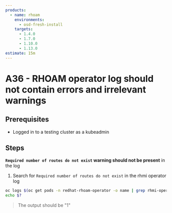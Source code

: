 ```yaml
---
products:
  - name: rhoam
    environments:
      - osd-fresh-install
    targets:
      - 1.4.0
      - 1.7.0
      - 1.10.0
      - 1.13.0
estimate: 15m
---
```


# A36 - RHOAM operator log should not contain errors and irrelevant warnings

## Prerequisites

- Logged in to a testing cluster as a kubeadmin

## Steps

**`Required number of routes do not exist` warning should not be present** in the log

1. Search for `Required number of routes do not exist` in the rhmi operator log

```bash
oc logs $(oc get pods -n redhat-rhoam-operator -o name | grep rhmi-operator) -n redhat-rhoam-operator | grep "Required number of routes do not exist"
echo $?
```

> The output should be "1"
